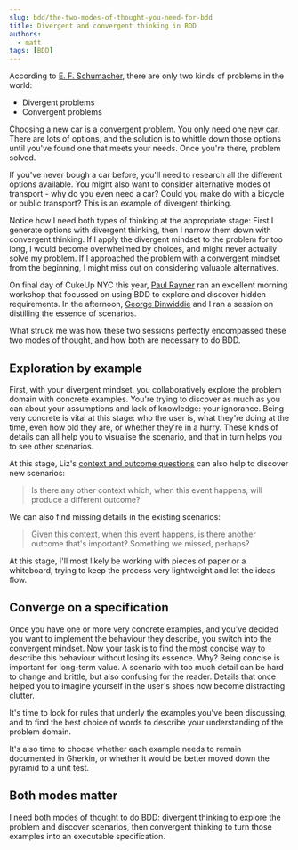 ```yaml
---
slug: bdd/the-two-modes-of-thought-you-need-for-bdd
title: Divergent and convergent thinking in BDD
authors:
  - matt
tags: [BDD]
---
```


According to [E. F. Schumacher](http://www.goodreads.com/book/show/313765.A_Guide_for_the_Perplexed), there are only two kinds of problems in the world:

-   Divergent problems
-   Convergent problems

Choosing a new car is a convergent problem. You only need one new car. There are lots of options, and the solution is to whittle down those options until you've found one that meets your needs. Once you're there, problem solved.

If you've never bough a car before, you'll need to research all the different options available. You might also want to consider alternative modes of transport - why do you even need a car? Could you make do with a bicycle or public transport? This is an example of divergent thinking.

<!-- truncate -->

Notice how I need both types of thinking at the appropriate stage: First I generate options with divergent thinking, then I narrow them down with convergent thinking. If I apply the divergent mindset to the problem for too long, I would become overwhelmed by choices, and might never actually solve my problem. If I approached the problem with a convergent mindset from the beginning, I might miss out on considering valuable alternatives.

On final day of CukeUp NYC this year, [Paul Rayner](http://www.virtual-genius.com/) ran an excellent morning workshop that focussed on using BDD to explore and discover hidden requirements. In the afternoon, [George Dinwiddie](http://blog.gdinwiddie.com/) and I ran a session on distilling the essence of scenarios.

What struck me was how these two sessions perfectly encompassed these two modes of thought, and how both are necessary to do BDD.

## Exploration by example

First, with your divergent mindset, you collaboratively explore the problem domain with concrete examples. You're trying to discover as much as you can about your assumptions and lack of knowledge: your ignorance. Being very concrete is vital at this stage: who the user is, what they're doing at the time, even how old they are, or whether they're in a hurry. These kinds of details can all help you to visualise the scenario, and that in turn helps you to see other scenarios.

At this stage, Liz's [context and outcome questions](http://lizkeogh.com/2011/09/22/conversational-patterns-in-bdd/) can also help to discover new scenarios:

> Is there any other context which, when this event happens, will produce a different outcome?

We can also find missing details in the existing scenarios:

> Given this context, when this event happens, is there another outcome that's important? Something we missed, perhaps?

At this stage, I'll most likely be working with pieces of paper or a whiteboard, trying to keep the process very lightweight and let the ideas flow.

## Converge on a specification

Once you have one or more very concrete examples, and you've decided you want to implement the behaviour they describe, you switch into the convergent mindset. Now your task is to find the most concise way to describe this behaviour without losing its essence. Why? Being concise is important for long-term value. A scenario with too much detail can be hard to change and brittle, but also confusing for the reader. Details that once helped you to imagine yourself in the user's shoes now become distracting clutter.

It's time to look for rules that underly the examples you've been discussing, and to find the best choice of words to describe your understanding of the problem domain.

It's also time to choose whether each example needs to remain documented in Gherkin, or whether it would be better moved down the pyramid to a unit test.

## Both modes matter

I need both modes of thought to do BDD: divergent thinking to explore the problem and discover scenarios, then convergent thinking to turn those examples into an executable specification.